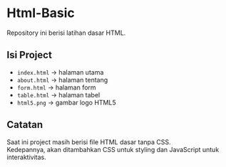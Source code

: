 # Html-Basic

Repository ini berisi latihan dasar HTML.

## Isi Project
- `index.html` → halaman utama
- `about.html` → halaman tentang
- `form.html` → halaman form
- `table.html` → halaman tabel
- `html5.png` → gambar logo HTML5

## Catatan
Saat ini project masih berisi file HTML dasar tanpa CSS.  
Kedepannya, akan ditambahkan CSS untuk styling dan JavaScript untuk interaktivitas.
